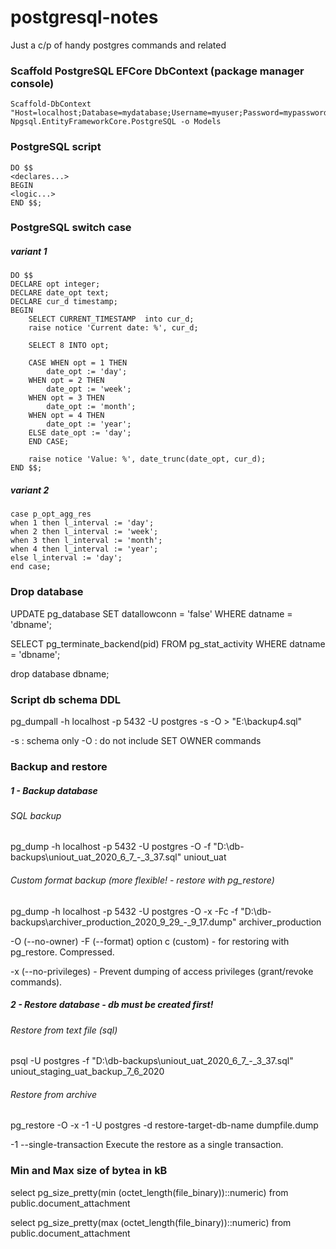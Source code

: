 # postgresql-notes
Just a c/p of handy postgres commands and related 

### Scaffold PostgreSQL EFCore DbContext (package manager console)

```
Scaffold-DbContext "Host=localhost;Database=mydatabase;Username=myuser;Password=mypassword" Npgsql.EntityFrameworkCore.PostgreSQL -o Models
```

### PostgreSQL script
```
DO $$
<declares...>
BEGIN
<logic...>
END $$;
```

### PostgreSQL switch case

##### variant 1

```
DO $$
DECLARE opt integer;
DECLARE date_opt text;
DECLARE cur_d timestamp;
BEGIN
	SELECT CURRENT_TIMESTAMP  into cur_d;
    raise notice 'Current date: %', cur_d;

	SELECT 8 INTO opt;
	
	CASE WHEN opt = 1 THEN
  		date_opt := 'day';
	WHEN opt = 2 THEN
  		date_opt := 'week';
	WHEN opt = 3 THEN
		date_opt := 'month';
	WHEN opt = 4 THEN
		date_opt := 'year';
	ELSE date_opt := 'day';
	END CASE;
	
	raise notice 'Value: %', date_trunc(date_opt, cur_d);
END $$;

```

##### variant 2

```
case p_opt_agg_res
when 1 then l_interval := 'day';
when 2 then l_interval := 'week';
when 3 then l_interval := 'month';
when 4 then l_interval := 'year';
else l_interval := 'day';
end case;
```

### Drop database

UPDATE pg_database SET datallowconn = 'false' WHERE datname = 'dbname';

SELECT pg_terminate_backend(pid)
FROM pg_stat_activity
WHERE datname = 'dbname';

drop database dbname;

### Script db schema DDL

pg_dumpall -h localhost -p 5432 -U postgres -s -O > "E:\backup4.sql"

-s : schema only
-O : do not include SET OWNER commands 

### Backup and restore 

##### 1 - Backup database

###### SQL backup
pg_dump -h localhost -p 5432 -U postgres -O -f "D:\\db-backups\\uniout_uat_2020_6_7_-_3_37.sql" uniout_uat

###### Custom format backup (more flexible! - restore with pg_restore)
pg_dump -h localhost -p 5432 -U postgres -O -x -Fc -f "D:\db-backups\archiver_production_2020_9_29_-_9_17.dump" archiver_production

-O (--no-owner)
-F (--format)
	option c (custom) - for restoring with pg_restore. Compressed.

-x (--no-privileges) - Prevent dumping of access privileges (grant/revoke commands).


##### 2 - Restore database - db must be created first!

###### Restore from text file (sql)
psql -U postgres -f "D:\\db-backups\\uniout_uat_2020_6_7_-_3_37.sql" uniout_staging_uat_backup_7_6_2020

###### Restore from archive
pg_restore -O -x -1 -U postgres -d restore-target-db-name dumpfile.dump

-1
 --single-transaction
 Execute the restore as a single transaction.
 
 ### Min and Max size of bytea in kB
 
 select pg_size_pretty(min (octet_length(file_binary))::numeric) from public.document_attachment
 
 select pg_size_pretty(max (octet_length(file_binary))::numeric) from public.document_attachment

